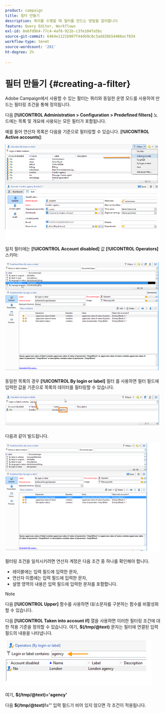 ```yaml
---
product: campaign
title: 필터 만들기
description: 쿼리를 수행할 때 필터를 만드는 방법을 알아봅니다
feature: Query Editor, Workflows
exl-id: 8e6fd9b4-77c4-4af8-921b-c3fe104fa5bc
source-git-commit: 6464e1121b907f44db9c0c3add28b54486ecf834
workflow-type: tm+mt
source-wordcount: '201'
ht-degree: 2%

---
```


# 필터 만들기 {#creating-a-filter}

Adobe Campaign에서 사용할 수 있는 필터는 쿼리와 동일한 운영 모드를 사용하여 만드는 필터링 조건을 통해 정의됩니다.

다음 **[!UICONTROL Administration > Configuration > Predefined filters]** 노드에는 목록 및 개요에 사용되는 모든 필터가 포함됩니다.

예를 들어 연산자 목록은 다음을 기준으로 필터링할 수 있습니다. **[!UICONTROL Active accounts]**:

![](assets/query_editor_filter_sample_1.png)

일치 필터에는 **[!UICONTROL Account disabled]** 값 **[!UICONTROL Operators]** 스키마:

![](assets/query_editor_filter_sample_2.png)

동일한 목록의 경우 **[!UICONTROL By login or label]** 필터 를 사용하면 필터 필드에 입력한 값을 기준으로 목록의 데이터를 필터링할 수 있습니다.

![](assets/query_editor_filter_sample_3.png)

다음과 같이 빌드됩니다.

![](assets/query_editor_filter_sample_4.png)

필터링 조건을 일치시키려면 연산자 계정은 다음 조건 중 하나를 확인해야 합니다.

* 레이블에는 입력 필드에 입력한 문자,
* 연산자 이름에는 입력 필드에 입력한 문자,
* 설명 영역의 내용은 입력 필드에 입력한 문자를 포함합니다.

>[!NOTE]
>
>다음 **[!UICONTROL Upper]** 함수를 사용하면 대/소문자를 구분하는 함수를 비활성화할 수 있습니다.

다음 **[!UICONTROL Taken into account if]** 열을 사용하면 이러한 필터링 조건에 대한 적용 기준을 정의할 수 있습니다. 여기, **$(/tmp/@text)** 문자는 필터에 연결된 입력 필드의 내용을 나타냅니다.

![](assets/query_editor_filter_sample_5.png)

여기, **$(/tmp/@text)=&#39;agency&#39;**

다음 **$(/tmp/@text)!=&#39;&#39;** 입력 필드가 비어 있지 않으면 각 조건이 적용됩니다.
